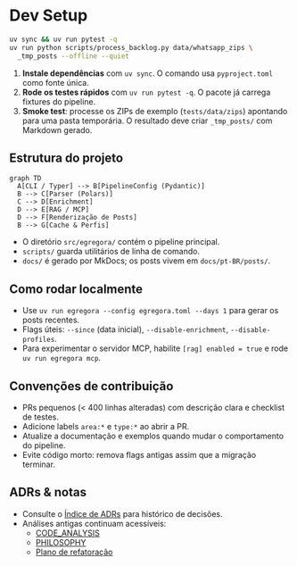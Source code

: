 # Dev Setup

```bash
uv sync && uv run pytest -q
uv run python scripts/process_backlog.py data/whatsapp_zips \
  _tmp_posts --offline --quiet
```

1. **Instale dependências** com `uv sync`.
   O comando usa `pyproject.toml` como fonte única.
2. **Rode os testes rápidos** com `uv run pytest -q`.
   O pacote já carrega fixtures do pipeline.
3. **Smoke test**: processe os ZIPs de exemplo (`tests/data/zips`) apontando
   para uma pasta temporária.
   O resultado deve criar `_tmp_posts/` com Markdown gerado.

## Estrutura do projeto

```mermaid
graph TD
  A[CLI / Typer] --> B[PipelineConfig (Pydantic)]
  B --> C[Parser (Polars)]
  C --> D[Enrichment]
  D --> E[RAG / MCP]
  D --> F[Renderização de Posts]
  B --> G[Cache & Perfis]
```

- O diretório `src/egregora/` contém o pipeline principal.
- `scripts/` guarda utilitários de linha de comando.
- `docs/` é gerado por MkDocs; os posts vivem em `docs/pt-BR/posts/`.

## Como rodar localmente

- Use `uv run egregora --config egregora.toml --days 1` para gerar os posts
  recentes.
- Flags úteis: `--since` (data inicial), `--disable-enrichment`,
  `--disable-profiles`.
- Para experimentar o servidor MCP, habilite `[rag] enabled = true` e rode
  `uv run egregora mcp`.

## Convenções de contribuição

- PRs pequenos (< 400 linhas alteradas) com descrição clara e checklist de
  testes.
- Adicione labels `area:*` e `type:*` ao abrir a PR.
- Atualize a documentação e exemplos quando mudar o comportamento do pipeline.
- Evite código morto: remova flags antigas assim que a migração terminar.

## ADRs & notas

- Consulte o [Índice de ADRs](adr-index.md) para histórico de decisões.
- Análises antigas continuam acessíveis:
  - [CODE_ANALYSIS](CODE_ANALYSIS.md)
  - [PHILOSOPHY](PHILOSOPHY.md)
  - [Plano de refatoração](plan.md)
